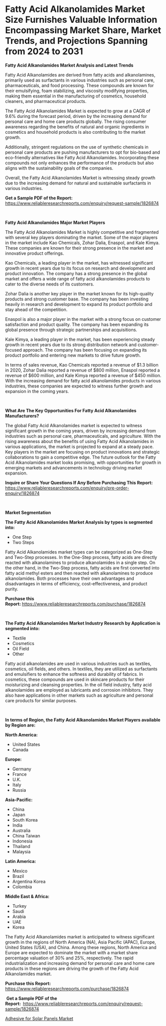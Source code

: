 <p><h1>Fatty Acid Alkanolamides Market Size Furnishes Valuable Information Encompassing Market Share, Market Trends, and Projections Spanning from 2024 to 2031</h1></p><p><strong>Fatty Acid Alkanolamides Market Analysis and Latest Trends</strong></p>
<p><p>Fatty Acid Alkanolamides are derived from fatty acids and alkanolamines, primarily used as surfactants in various industries such as personal care, pharmaceuticals, and food processing. These compounds are known for their emulsifying, foam stabilizing, and viscosity modifying properties, making them essential in the manufacturing of cosmetics, household cleaners, and pharmaceutical products.</p><p>The Fatty Acid Alkanolamides Market is expected to grow at a CAGR of 9.6% during the forecast period, driven by the increasing demand for personal care and home care products globally. The rising consumer awareness regarding the benefits of natural and organic ingredients in cosmetics and household products is also contributing to the market growth.</p><p>Additionally, stringent regulations on the use of synthetic chemicals in personal care products are pushing manufacturers to opt for bio-based and eco-friendly alternatives like Fatty Acid Alkanolamides. Incorporating these compounds not only enhances the performance of the products but also aligns with the sustainability goals of the companies.</p><p>Overall, the Fatty Acid Alkanolamides Market is witnessing steady growth due to the increasing demand for natural and sustainable surfactants in various industries.</p></p>
<p><strong>Get a Sample PDF of the Report:&nbsp;</strong> <a href="https://www.reliableresearchreports.com/enquiry/request-sample/1826874">https://www.reliableresearchreports.com/enquiry/request-sample/1826874</a></p>
<p>&nbsp;</p>
<p><strong>Fatty Acid Alkanolamides Major Market Players</strong></p>
<p><p>The Fatty Acid Alkanolamides Market is highly competitive and fragmented with several key players dominating the market. Some of the major players in the market include Kao Chemicals, Zohar Dalia, Enaspol, and Kale Kimya. These companies are known for their strong presence in the market and innovative product offerings.</p><p>Kao Chemicals, a leading player in the market, has witnessed significant growth in recent years due to its focus on research and development and product innovation. The company has a strong presence in the global market and offers a wide range of fatty acid alkanolamides products to cater to the diverse needs of its customers.</p><p>Zohar Dalia is another key player in the market known for its high-quality products and strong customer base. The company has been investing heavily in research and development to expand its product portfolio and stay ahead of the competition.</p><p>Enaspol is also a major player in the market with a strong focus on customer satisfaction and product quality. The company has been expanding its global presence through strategic partnerships and acquisitions.</p><p>Kale Kimya, a leading player in the market, has been experiencing steady growth in recent years due to its strong distribution network and customer-focused approach. The company has been focusing on expanding its product portfolio and entering new markets to drive future growth.</p><p>In terms of sales revenue, Kao Chemicals reported a revenue of $1.3 billion in 2020, Zohar Dalia reported a revenue of $800 million, Enaspol reported a revenue of $600 million, and Kale Kimya reported a revenue of $450 million. With the increasing demand for fatty acid alkanolamides products in various industries, these companies are expected to witness further growth and expansion in the coming years.</p></p>
<p>&nbsp;</p>
<p><strong>What Are The Key Opportunities For Fatty Acid Alkanolamides Manufacturers?</strong></p>
<p><p>The global Fatty Acid Alkanolamides market is expected to witness significant growth in the coming years, driven by increasing demand from industries such as personal care, pharmaceuticals, and agriculture. With the rising awareness about the benefits of using Fatty Acid Alkanolamides in various applications, the market is projected to expand at a steady pace. Key players in the market are focusing on product innovations and strategic collaborations to gain a competitive edge. The future outlook for the Fatty Acid Alkanolamides market looks promising, with opportunities for growth in emerging markets and advancements in technology driving market expansion.</p></p>
<p><strong>Inquire or Share Your Questions If Any Before Purchasing This Report:</strong> <a href="https://www.reliableresearchreports.com/enquiry/pre-order-enquiry/1826874">https://www.reliableresearchreports.com/enquiry/pre-order-enquiry/1826874</a></p>
<p>&nbsp;</p>
<p><strong>Market Segmentation</strong></p>
<p><strong>The Fatty Acid Alkanolamides Market Analysis by types is segmented into:</strong></p>
<p><ul><li>One Step</li><li>Two Steps</li></ul></p>
<p><p>Fatty Acid Alkanolamides market types can be categorized as One-Step and Two-Step processes. In the One-Step process, fatty acids are directly reacted with alkanolamines to produce alkanolamides in a single step. On the other hand, in the Two-Step process, fatty acids are first converted into fatty acid methyl esters and then reacted with alkanolamines to produce alkanolamides. Both processes have their own advantages and disadvantages in terms of efficiency, cost-effectiveness, and product purity.</p></p>
<p><strong>Purchase this Report:&nbsp;</strong><a href="https://www.reliableresearchreports.com/purchase/1826874">https://www.reliableresearchreports.com/purchase/1826874</a></p>
<p>&nbsp;</p>
<p><strong>The Fatty Acid Alkanolamides Market Industry Research by Application is segmented into:</strong></p>
<p><ul><li>Textile</li><li>Cosmetics</li><li>Oil Field</li><li>Other</li></ul></p>
<p><p>Fatty acid alkanolamides are used in various industries such as textiles, cosmetics, oil fields, and others. In textiles, they are utilized as surfactants and emulsifiers to enhance the softness and durability of fabrics. In cosmetics, these compounds are used in skincare products for their moisturizing and cleansing properties. In the oil field industry, fatty acid alkanolamides are employed as lubricants and corrosion inhibitors. They also have applications in other markets such as agriculture and personal care products for similar purposes.</p></p>
<p>&nbsp;</p>
<p><strong>In terms of Region, the Fatty Acid Alkanolamides Market Players available by Region are:</strong></p>
<p>
    <p> <strong> North America: </strong>
        <ul>
            <li>United States</li>
            <li>Canada</li>
        </ul>
        </p> 
    <p> <strong> Europe: </strong>
        <ul>
            <li>Germany</li>
            <li>France</li>
            <li>U.K.</li>
            <li>Italy</li>
            <li>Russia</li>
        </ul>
        </p> 
    <p> <strong> Asia-Pacific: </strong>
        <ul>
            <li>China</li>
            <li>Japan</li>
            <li>South Korea</li>
            <li>India</li>
            <li>Australia</li>
            <li>China Taiwan</li>
            <li>Indonesia</li>
            <li>Thailand</li>
            <li>Malaysia</li>
        </ul>
        </p> 
    <p> <strong> Latin America: </strong>
        <ul>
            <li>Mexico</li>
            <li>Brazil</li>
            <li>Argentina Korea</li>
            <li>Colombia</li>
        </ul>
        </p> 
    <p> <strong> Middle East & Africa: </strong>
        <ul>
            <li>Turkey</li>
            <li>Saudi</li>
            <li>Arabia</li>
            <li>UAE</li>
            <li>Korea</li>
        </ul>
    </p>
    </p>
<p><p>The Fatty Acid Alkanolamides market is anticipated to witness significant growth in the regions of North America (NA), Asia Pacific (APAC), Europe, United States (USA), and China. Among these regions, North America and Europe are expected to dominate the market with a market share percentage valuation of 30% and 25%, respectively. The rapid industrialization and increasing demand for personal care and home care products in these regions are driving the growth of the Fatty Acid Alkanolamides market.</p></p>
<p><strong>Purchase this Report: </strong><a href="https://www.reliableresearchreports.com/purchase/1826874">https://www.reliableresearchreports.com/purchase/1826874</a></p>
<p>&nbsp;<strong>Get a Sample PDF of the Report:&nbsp;&nbsp;</strong><a href="https://www.reliableresearchreports.com/enquiry/request-sample/1826874">https://www.reliableresearchreports.com/enquiry/request-sample/1826874</a></p>
<p><strong></strong></p>
<p><p><a href="https://meowing-lemming-dd3.notion.site/Adhesive-for-Solar-Panels-Market-Size-Market-Share-and-Global-Market-Analysis-Report-2024-2031-9fe83a439bf54806b66dc71b07a5df87">Adhesive for Solar Panels Market</a></p></p>